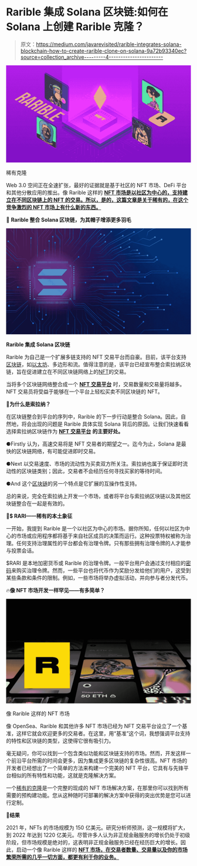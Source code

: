 # Rarible 集成 Solana 区块链:如何在 Solana 上创建 Rarible 克隆？

> 原文：<https://medium.com/javarevisited/rarible-integrates-solana-blockchain-how-to-create-rarible-clone-on-solana-9a72b93340ec?source=collection_archive---------4----------------------->

[![](img/38fe77e2ce5fc7fffefbc8fd22ff914d.png)](https://javarevisited.blogspot.com/2022/01/5-best-blockchain-certifications-and.html)

稀有克隆

Web 3.0 空间正在全速扩张，最好的证据就是基于社区的 NFT 市场、DeFi 平台和其他分散应用的推出。像 Rarible 这样的 [**NFT 市场是以社区为中心的，支持建立在不同区块链上的 NFT 的交易。所以，是的，这篇文章是关于稀有的，在这个竞争激烈的 NFT 市场上有什么新的东西。**](https://readwrite.com/how-to-launch-a-lucrative-nft-marketplace-like-rarible-a-beginners-guide-2021/)

📌 **Rarible 整合 Solana 区块链，为其帽子增添更多羽毛**

[![](img/a1ce21d3c110b6355511153f781c9cd4.png)](https://www.java67.com/2022/03/top-5-free-courses-to-learn-nft-non-fun.html)

**Rarible 集成 Solana 区块链**

Rarible 为自己是一个扩展多链支持的 NFT 交易平台而自豪。目前，该平台支持[区块链](/javarevisited/6-best-places-to-learn-blockchain-for-free-dcb20bd92c8f)，如[以太坊](https://javarevisited.blogspot.com/2021/11/top-5-courses-to-learn-ethereum-for.html)、多边形和流。值得注意的是，该平台已经宣布整合索拉纳区块链，旨在促进建立在不同区块链网络上的[NFT](/javarevisited/10-best-nfts-courses-and-certifications-for-beginners-to-learn-non-fungible-tokens-in-2022-3f36a4374ba)的交易。

当将多个区块链网络整合成一个 [**NFT 交易平台**](https://bitcoinist.com/nfts-in-a-nutshell-a-weekly-review-59/) 时，交易数量和交易量将越多。NFT 交易员将受益于能够在一个平台上轻松买卖不同区块链的 NFT。

📌**为什么是索拉纳？**

在区块链整合到平台的序列中，Rarible 的下一步行动是整合 Solana。因此，自然地，将会出现的问题是 Rarible 具体实现 Solana 背后的原因。让我们快速看看选择索拉纳区块链作为 [**NFT 交易平台**](https://www.appdupe.com/rarible-clone) **的主要好处。**

⚈Firstly 认为，高速交易将是 NFT 交易者的期望之一。迄今为止，Solana 是最快的区块链网络，有可能促进即时交易。

⚈Next 以交易速度、市场的流动性为买卖双方所关注。索拉纳也属于保证即时流动性的区块链类别；因此，交易者不会经历任何寻找买家的等待时间。

⚈And 这个[区块链](https://hackernoon.com/6-best-websites-to-learn-blockchain-online)的另一个特点是它扩展的互操作性支持。

总的来说，完全在索拉纳上开发一个市场，或者将平台与索拉纳区块链以及其他区块链整合在一起是有效的。

📌**$ RARI——稀有的本土象征**

一开始，我提到 Rarible 是一个以社区为中心的市场。据你所知，任何以社区为中心的市场或应用程序都将基于来自社区成员的决策而运行。这种投票特权被称为治理。任何支持治理属性的平台都会有治理令牌。只有那些拥有治理令牌的人才能参与投票会话。

$RARI 是本地加密货币或 Rarible 的治理令牌。一般平台用户会通过支付相应的[密码](https://javarevisited.blogspot.com/2022/01/5-best-courses-to-learn-cryptocurrency.html)来购买治理令牌。然而，一些平台也将代币作为奖励分发给他们的用户，这受到某些条款和条件的限制。例如，一些市场将举办虚拟活动，并向参与者分发代币。

🔥**像 NFT 市场开发一样罕见——有多简单？**

[![](img/43a2c5384e911e6561625f34544a4f53.png)](https://javarevisited.blogspot.com/2021/12/top-5-courses-to-learn-about-nfts-non.html)

像 Rarible 这样的 NFT 市场

像 OpenSea、Rarible 和其他许多 NFT 市场已经为 NFT 交易平台设立了一个基准，这样它就会欢迎更多的交易者。在这里，用“基准”这个词，我想强调平台支持的特性和区块链的类型，这使得它很有吸引力。

毫无疑问，你可以找到一个包含类似功能和区块链支持的市场。然而，开发这样一个前沿平台所需的时间会更多，因为集成更多区块链的复杂性很高。NFT 市场的开发者已经想出了一个简单的方法来构建一个完美的 NFT 平台，它具有与先锋平台相似的所有特性和功能，这就是克隆解决方案。

一个[稀有的克隆](https://techcrunch.com/2022/07/17/nfts-have-the-potential-to-become-media-companies-rarible-co-founder-says/)是一个完整的现成的 NFT 市场解决方案，在那里你可以找到所有需要的预构建功能。您从这种随时可部署的解决方案中获得的突出优势是您可以进行定制。

📌**结果**

2021 年，NFTs 的市场规模为 150 亿美元。研究分析师预测，这一规模将扩大，到 2022 年达到 1220 亿美元。尽管许多人认为非正规金融服务的增长仍处于初级阶段，但市场规模是绝对的，这表明非正规金融服务已经在经历巨大的增长。因此，启动一个像 Rarible 这样的 [**NFT 市场，在交易者数量、交易量以及你的市场繁荣所需的几乎一切方面，都更有利于你的业务。**](https://www.appdupe.com/rarible-clone)